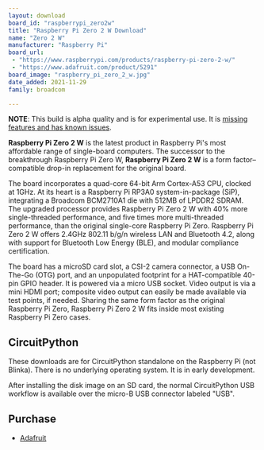 ```yaml
---
layout: download
board_id: "raspberrypi_zero2w"
title: "Raspberry Pi Zero 2 W Download"
name: "Zero 2 W"
manufacturer: "Raspberry Pi"
board_url:
 - "https://www.raspberrypi.com/products/raspberry-pi-zero-2-w/"
 - "https://www.adafruit.com/product/5291"
board_image: "raspberry_pi_zero_2_w.jpg"
date_added: 2021-11-29
family: broadcom

---
```


**NOTE**: This build is alpha quality and is for experimental use. It is [missing features and has known issues](https://github.com/adafruit/circuitpython/labels/broadcom).

**Raspberry Pi Zero 2 W** is the latest product in Raspberry Pi's most affordable range of single-board computers. The successor to the breakthrough Raspberry Pi Zero W, **Raspberry Pi Zero 2 W** is a form factor–compatible drop-in replacement for the original board.

The board incorporates a quad-core 64-bit Arm Cortex-A53 CPU, clocked at 1GHz. At its heart is a Raspberry Pi RP3A0 system-in-package (SiP), integrating a Broadcom BCM2710A1 die with 512MB of LPDDR2 SDRAM. The upgraded processor provides Raspberry Pi Zero 2 W with 40% more single-threaded performance, and five times more multi-threaded performance, than the original single-core Raspberry Pi Zero. Raspberry Pi Zero 2 W offers 2.4GHz 802.11 b/g/n wireless LAN and Bluetooth 4.2, along with support for Bluetooth Low Energy (BLE), and modular compliance certification.

The board has a microSD card slot, a CSI-2 camera connector, a USB On-The-Go (OTG) port, and an unpopulated footprint for a HAT-compatible 40-pin GPIO header. It is powered via a micro USB socket. Video output is via a mini HDMI port; composite video output can easily be made available via test points, if needed. Sharing the same form factor as the original Raspberry Pi Zero, Raspberry Pi Zero 2 W fits inside most existing Raspberry Pi Zero cases.

## CircuitPython

These downloads are for CircuitPython standalone on the Raspberry Pi (not Blinka). There is no underlying operating system. It is in early development.

After installing the disk image on an SD card, the normal CircuitPython USB workflow is available over the micro-B USB connector labeled "USB".

## Purchase
* [Adafruit](https://www.adafruit.com/product/5291)

